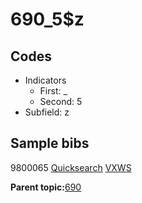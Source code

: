 # 690\_5$z

## Codes

-   Indicators
    -   First: \_
    -   Second: 5
-   Subfield: z

## Sample bibs

9800065 [Quicksearch](https://search.library.yale.edu/catalog/9800065) [VXWS](http://prodorbis.library.yale.edu:7014/vxws/GetHoldingsService?bibId=9800065)

**Parent topic:**[690](../../tags/690/690.md)

